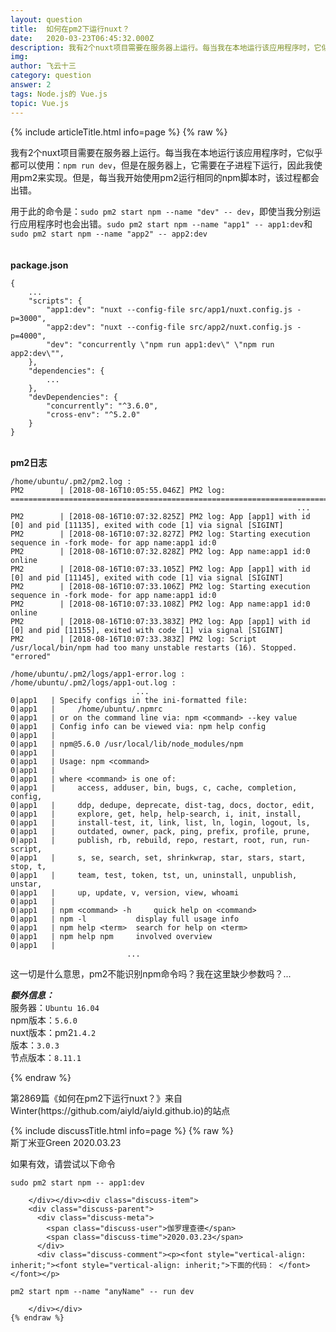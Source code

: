 ```yaml
---
layout: question
title:  如何在pm2下运行nuxt？
date:   2020-03-23T06:45:32.000Z
description: 我有2个nuxt项目需要在服务器上运行。每当我在本地运行该应用程序时，它似乎都可以使用：npm run dev，但是在服务器上，它需要在子进程下运行，因此...
img: 
author: 飞云十三
category: question
answer: 2
tags: Node.js的 Vue.js
topic: Vue.js
---
```

<div class="article-root">
  <div class="article">
    {% include articleTitle.html info=page %}
    {% raw %}
    <div class="article-content"><p><font style="vertical-align: inherit;"><font style="vertical-align: inherit;">我有2个nuxt项目需要在服务器上运行。</font><font style="vertical-align: inherit;">每当我在本地运行该应用程序时，它似乎都可以使用：</font></font><code>npm run dev</code><font style="vertical-align: inherit;"><font style="vertical-align: inherit;">，但是在服务器上，它需要在子进程下运行，因此我使用pm2来实现。</font><font style="vertical-align: inherit;">但是，每当我开始使用pm2运行相同的npm脚本时，该过程都会出错。</font></font></p>

<p><font style="vertical-align: inherit;"><font style="vertical-align: inherit;">用于此的命令是：</font></font><code>sudo pm2 start npm --name "dev" -- dev</code><font style="vertical-align: inherit;"><font style="vertical-align: inherit;">，即使当我分别运行应用程序时也会出错。</font></font><code>sudo pm2 start npm --name "app1" -- app1:dev</code><font style="vertical-align: inherit;"><font style="vertical-align: inherit;">和</font></font><code>sudo pm2 start npm --name "app2" -- app2:dev</code>
<br>
<br>
<br>
<strong><font style="vertical-align: inherit;"><font style="vertical-align: inherit;">package.json</font></font></strong> </p>

<pre><code>{<font></font>
    ...<font></font>
    "scripts": {<font></font>
        "app1:dev": "nuxt --config-file src/app1/nuxt.config.js -p=3000",<font></font>
        "app2:dev": "nuxt --config-file src/app2/nuxt.config.js -p=4000",<font></font>
        "dev": "concurrently \"npm run app1:dev\" \"npm run app2:dev\"",<font></font>
    },<font></font>
    "dependencies": {<font></font>
        ...<font></font>
    },<font></font>
    "devDependencies": {<font></font>
        "concurrently": "^3.6.0",<font></font>
        "cross-env": "^5.2.0"<font></font>
    }<font></font>
}<font></font>
</code></pre>

<p><br>
<strong><font style="vertical-align: inherit;"><font style="vertical-align: inherit;">pm2日志</font></font></strong></p>

<pre><code>/home/ubuntu/.pm2/pm2.log :<font></font>
PM2        | [2018-08-16T10:05:55.046Z] PM2 log: ===============================================================================<font></font>
                                                                ...<font></font>
PM2        | [2018-08-16T10:07:32.825Z] PM2 log: App [app1] with id [0] and pid [11135], exited with code [1] via signal [SIGINT]<font></font>
PM2        | [2018-08-16T10:07:32.827Z] PM2 log: Starting execution sequence in -fork mode- for app name:app1 id:0<font></font>
PM2        | [2018-08-16T10:07:32.828Z] PM2 log: App name:app1 id:0 online<font></font>
PM2        | [2018-08-16T10:07:33.105Z] PM2 log: App [app1] with id [0] and pid [11145], exited with code [1] via signal [SIGINT]<font></font>
PM2        | [2018-08-16T10:07:33.106Z] PM2 log: Starting execution sequence in -fork mode- for app name:app1 id:0<font></font>
PM2        | [2018-08-16T10:07:33.108Z] PM2 log: App name:app1 id:0 online<font></font>
PM2        | [2018-08-16T10:07:33.383Z] PM2 log: App [app1] with id [0] and pid [11155], exited with code [1] via signal [SIGINT]<font></font>
PM2        | [2018-08-16T10:07:33.383Z] PM2 log: Script /usr/local/bin/npm had too many unstable restarts (16). Stopped. "errored"<font></font>
<font></font>
/home/ubuntu/.pm2/logs/app1-error.log :<font></font>
/home/ubuntu/.pm2/logs/app1-out.log :<font></font>
                            ...<font></font>
0|app1   | Specify configs in the ini-formatted file:<font></font>
0|app1   |     /home/ubuntu/.npmrc<font></font>
0|app1   | or on the command line via: npm &lt;command&gt; --key value<font></font>
0|app1   | Config info can be viewed via: npm help config<font></font>
0|app1   |<font></font>
0|app1   | npm@5.6.0 /usr/local/lib/node_modules/npm<font></font>
0|app1   |<font></font>
0|app1   | Usage: npm &lt;command&gt;<font></font>
0|app1   |<font></font>
0|app1   | where &lt;command&gt; is one of:<font></font>
0|app1   |     access, adduser, bin, bugs, c, cache, completion, config,<font></font>
0|app1   |     ddp, dedupe, deprecate, dist-tag, docs, doctor, edit,<font></font>
0|app1   |     explore, get, help, help-search, i, init, install,<font></font>
0|app1   |     install-test, it, link, list, ln, login, logout, ls,<font></font>
0|app1   |     outdated, owner, pack, ping, prefix, profile, prune,<font></font>
0|app1   |     publish, rb, rebuild, repo, restart, root, run, run-script,<font></font>
0|app1   |     s, se, search, set, shrinkwrap, star, stars, start, stop, t,<font></font>
0|app1   |     team, test, token, tst, un, uninstall, unpublish, unstar,<font></font>
0|app1   |     up, update, v, version, view, whoami<font></font>
0|app1   |<font></font>
0|app1   | npm &lt;command&gt; -h     quick help on &lt;command&gt;<font></font>
0|app1   | npm -l           display full usage info<font></font>
0|app1   | npm help &lt;term&gt;  search for help on &lt;term&gt;<font></font>
0|app1   | npm help npm     involved overview<font></font>
0|app1   |<font></font>
                          ...<font></font>
</code></pre>

<p><font style="vertical-align: inherit;"><font style="vertical-align: inherit;">这一切是什么意思，pm2不能识别npm命令吗？</font><font style="vertical-align: inherit;">我在这里缺少参数吗？</font><font style="vertical-align: inherit;">...</font></font></p>

<p><strong><em><font style="vertical-align: inherit;"><font style="vertical-align: inherit;">额外信息：</font></font></em></strong> 
<br><font style="vertical-align: inherit;"><font style="vertical-align: inherit;"> 
服务器：</font></font><code>Ubuntu 16.04</code>
<br><font style="vertical-align: inherit;"><font style="vertical-align: inherit;">
npm版本：</font></font><code>5.6.0</code><br><font style="vertical-align: inherit;"><font style="vertical-align: inherit;">
nuxt版本：pm2</font></font><code>1.4.2</code><br><font style="vertical-align: inherit;"><font style="vertical-align: inherit;">
版本：</font></font><code>3.0.3</code> <br><font style="vertical-align: inherit;"><font style="vertical-align: inherit;">
节点版本：</font></font><code>8.11.1</code></p></div>
    {% endraw %}
  </div>
  <p class="winter_mark">第2869篇《如何在pm2下运行nuxt？》来自Winter(https://github.com/aiyld/aiyld.github.io)的站点</p>
  <div class="discuss-wrapper">
    {% include discussTitle.html info=page %}
    {% raw %}
    <div class="discuss-item">
        <div class="discuss-parent">
          <div class="discuss-meta">
            <span class="discuss-user">斯丁米亚Green</span>
            <span class="discuss-time">2020.03.23</span>
          </div>
          <div class="discuss-comment"><p><font style="vertical-align: inherit;"><font style="vertical-align: inherit;">如果有效，请尝试以下命令</font></font></p>

<pre><code>sudo pm2 start npm -- app1:dev
</code></pre></div>
        </div></div><div class="discuss-item">
        <div class="discuss-parent">
          <div class="discuss-meta">
            <span class="discuss-user">伽罗理查德</span>
            <span class="discuss-time">2020.03.23</span>
          </div>
          <div class="discuss-comment"><p><font style="vertical-align: inherit;"><font style="vertical-align: inherit;">下面的代码： </font></font></p>

<pre><code>pm2 start npm --name "anyName" -- run dev
</code></pre></div>
        </div></div>
    {% endraw %}
  </div>
<div>

